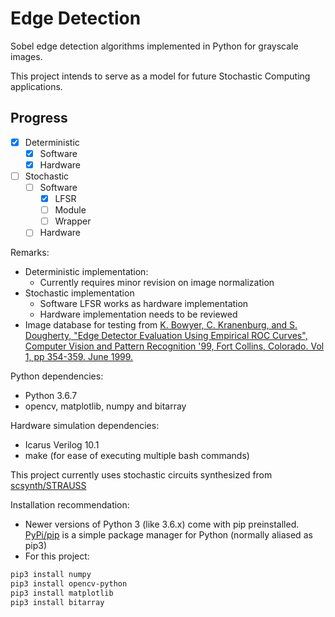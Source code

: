 # Edge Detection

Sobel edge detection algorithms implemented in Python for grayscale images.

This project intends to serve as a model for future Stochastic Computing applications.

## Progress
- [x] Deterministic
  - [x] Software
  - [x] Hardware
- [ ] Stochastic
  - [ ] Software
    - [x] LFSR
    - [ ] Module
    - [ ] Wrapper
  - [ ] Hardware

Remarks:
* Deterministic implementation:
	* Currently requires minor revision on image normalization
* Stochastic implementation
  * Software LFSR works as hardware implementation
  * Hardware implementation needs to be reviewed
* Image database for testing from [K. Bowyer, C. Kranenburg, and S. Dougherty, "Edge Detector Evaluation
   Using Empirical ROC Curves", Computer Vision and Pattern Recognition '99,
   Fort Collins, Colorado. Vol 1, pp 354-359. June 1999.](http://figment.csee.usf.edu/edge/roc/)

Python dependencies:
* Python 3.6.7
* opencv, matplotlib, numpy and bitarray

Hardware simulation dependencies:
* Icarus Verilog 10.1
* make (for ease of executing multiple bash commands)

This project currently uses stochastic circuits synthesized from [scsynth/STRAUSS](https://github.com/arminalaghi/scsynth)

Installation recommendation:
* Newer versions of Python 3 (like 3.6.x) come with pip preinstalled. [PyPi/pip](https://pypi.org/) is a simple package manager for Python (normally aliased as pip3)
* For this project:
```bash
pip3 install numpy
pip3 install opencv-python
pip3 install matplotlib
pip3 install bitarray
```

